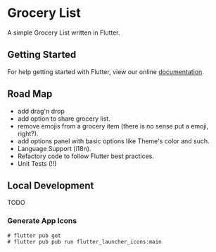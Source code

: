 # Grocery List

A simple Grocery List written in Flutter.

## Getting Started

For help getting started with Flutter, view our online
[documentation](https://flutter.io/).

## Road Map

* add drag'n drop
* add option to share grocery list.
* remove emojis from a grocery item (there is no sense put a emoji, right?).
* add options panel with basic options like Theme's color and such.
* Language Support (i18n).
* Refactory code to follow Flutter best practices.
* Unit Tests (!!)

## Local Development

TODO

### Generate App Icons

```
# flutter pub get
# flutter pub pub run flutter_launcher_icons:main
```
